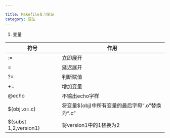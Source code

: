 ```yaml
---

title: Makefile复习笔记
category: 语法
---
```


1. 变量

符号|作用
---|---
:=|立即展开
=|延迟展开
?=|判断赋值
+=|增加变量
@echo|不输出echo字样
$(obj:.o=.c)|将变量$(obj)中所有变量的最后字母“.o”替换为“.c”
$(subst 1,2,version1)|将version1中的1替换为2
